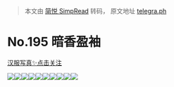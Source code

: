 > 本文由 [简悦 SimpRead](http://ksria.com/simpread/) 转码， 原文地址 [telegra.ph](https://telegra.ph/No-195-05-16)

No.195 暗香盈袖
===========

[汉服写真✨点击关注](https://t.me/hanfuxiezhen)

![](https://telegra.ph/file/d135d1acd25923b072e24.jpg)![](https://telegra.ph/file/a46672daf2155bf02c04c.jpg)![](https://telegra.ph/file/29d7ce7a7a8e8a66b07af.jpg)![](https://telegra.ph/file/a408de1aa57757f3fd2f9.jpg)![](https://telegra.ph/file/e78bff12001d298ff0872.jpg)![](https://telegra.ph/file/c2bd1b9647ad47dcc6064.jpg)![](https://telegra.ph/file/b29997f90724ab054fbc3.jpg)![](https://telegra.ph/file/b92c1eba0355629e66350.jpg)![](https://telegra.ph/file/442190a8d4e4d653e5a80.jpg)![](https://telegra.ph/file/b39a4ec187effd38fa3d4.jpg)